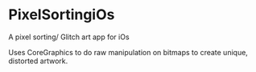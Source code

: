# PixelSortingiOs
A pixel sorting/ Glitch art app for iOs

Uses CoreGraphics to do raw manipulation on bitmaps to create unique, distorted artwork. 
